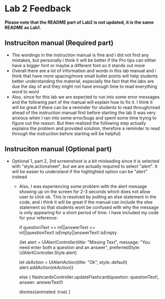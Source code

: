 # Lab 2 Feedback
**Please note that the README part of Lab2 is not updated, it is the same README as Lab1.**
## Instruciton manual (Required part)
- The wordings in the instruction manual is fine and i did not find any mistakes, but personally i think it will be better if the Pro tips can either have a bigger font or maybe a different font so it stands out more
- Overall there are a lot of information and words in this lab manual and i think that have more spacing/more small bullet points will help students better understanding the material, especially the fact that the labs are due the day of and they might not have enough time to read everything word to word 
- Also, since for this lab we are expected to run into some error messages and the following part of the manual will explain how to fix it. I think it will be great if there can be a reminder for students to read through/read ahead of the instruction manual first before starting the lab (I was very anxious when I ran into some error/bugs and spent some time trying to figure out the reason. But then realized the following step actually explains the problem and provided solution, therefore a reminder to read through the instruction before starting will be helpful)

## Instruciton manual (Optional part)
- Optional 1, part 2, 3rd screenshoot is a bit misleading since it is selected with "style.actionsheet", but we are actually required to select "alert". It will be easier to understand if the highlighted option can be "alert" instead
    - Also, I was experiencing some problem with the alert message showing up on the screen for 2-3 seconds which does not allow user to click ok. This is resolved by putting an else statement in the code, and i think it will be great if the manual can include the else statement so that students wont be confused with why the message is only appearing for a short period of time. I have included my code for your reference: 
    
        if questionText == nil||answerText == nil||questionText!.isEmpty||answerText!.isEmpty
        
        {let alert = UIAlertController(title: "Missing Text", message: "You need enter both a question and an answer", preferredStyle: UIAlertController.Style.alert)
        
        let okAction = UIAlertAction(title: "Ok", style:.default)
            alert.addAction(okAction)}
        
        else { flashcardsController.updateFlashcard(question: questionText!, answer: answerText!)

        dismiss(animated: true)
        }
    
